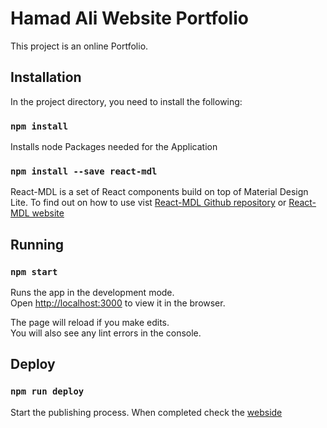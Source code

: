 # Hamad Ali Website Portfolio

This project is an online Portfolio.

## Installation

In the project directory, you need to install the following:<br>

### `npm install`

Installs node Packages needed for the Application<br>

### `npm install --save react-mdl`

React-MDL is a set of React components build on top of Material Design Lite. To find out on how to use vist [React-MDL Github repository](https://github.com/tleunen/react-mdl) or [React-MDL website](https://tleunen.github.io/react-mdl/)<br>

## Running

### `npm start`

Runs the app in the development mode.<br>
Open [http://localhost:3000](http://localhost:3000) to view it in the browser.<br>

The page will reload if you make edits.<br>
You will also see any lint errors in the console.

## Deploy

### `npm run deploy`

Start the publishing process. When completed check the [webside](https://hamadali248.github.io/react-portfolio/) 

